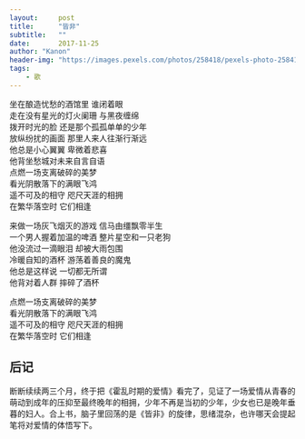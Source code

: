 ```yaml
---
layout:     post
title:      "皆非"
subtitle:   ""
date:       2017-11-25
author: "Kanon"
header-img: "https://images.pexels.com/photos/258418/pexels-photo-258418.jpeg?w=940&h=650&auto=compress&cs=tinysrgb"
tags:
    - 歌
---
```


坐在酿造忧愁的酒馆里 谁闭着眼  
走在没有星光的灯火阑珊 与黑夜缠绵  
拨开时光的脸 还是那个孤孤单单的少年  
放纵纷扰的画面 那里人来人往渐行渐远  
他总是小心翼翼 卑微着悲喜  
他背坐愁城对未来自言自语  
点燃一场支离破碎的美梦  
看光阴散落下的满眼飞鸿  
遥不可及的相守 咫尺天涯的相拥  
在繁华落空时 它们相逢  

来做一场灰飞烟灭的游戏 信马由缰飘零半生  
一个男人握着加温的啤酒 整片星空和一只老狗  
他没流过一滴眼泪 却被大雨包围  
冷暖自知的酒杯 游荡着善良的魔鬼  
他总是这样说 一切都无所谓  
他背对着人群 摔碎了酒杯  

点燃一场支离破碎的美梦  
看光阴散落下的满眼飞鸿  
遥不可及的相守 咫尺天涯的相拥  
在繁华落空时 它们相逢   
  
  
## 后记
断断续续两三个月，终于把《霍乱时期的爱情》看完了，见证了一场爱情从青春的萌动到成年的压抑至最终晚年的相拥，少年不再是当初的少年，少女也已是晚年垂暮的妇人。合上书，脑子里回荡的是《皆非》的旋律，思绪混杂，也许哪天会提起笔将对爱情的体悟写下。
<br><br><br><br> 
